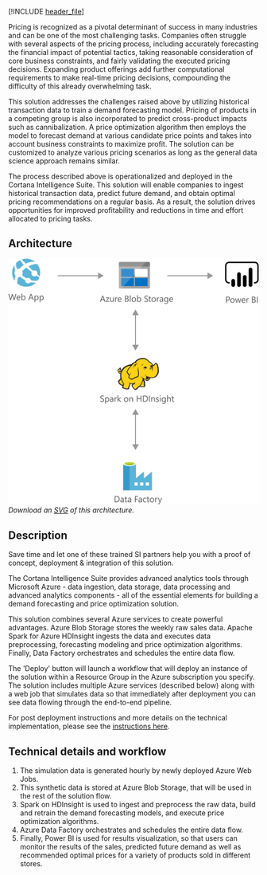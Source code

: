 


[!INCLUDE [header_file](../../../includes/sol-idea-header.md)]

Pricing is recognized as a pivotal determinant of success in many industries and can be one of the most challenging tasks. Companies often struggle with several aspects of the pricing process, including accurately forecasting the financial impact of potential tactics, taking reasonable consideration of core business constraints, and fairly validating the executed pricing decisions. Expanding product offerings add further computational requirements to make real-time pricing decisions, compounding the difficulty of this already overwhelming task.

This solution addresses the challenges raised above by utilizing historical transaction data to train a demand forecasting model. Pricing of products in a competing group is also incorporated to predict cross-product impacts such as cannibalization. A price optimization algorithm then employs the model to forecast demand at various candidate price points and takes into account business constraints to maximize profit. The solution can be customized to analyze various pricing scenarios as long as the general data science approach remains similar.

The process described above is operationalized and deployed in the Cortana Intelligence Suite. This solution will enable companies to ingest historical transaction data, predict future demand, and obtain optimal pricing recommendations on a regular basis. As a result, the solution drives opportunities for improved profitability and reductions in time and effort allocated to pricing tasks.

## Architecture

![Architecture Diagram](../media/demand-forecasting-and-price-optimization.png)
*Download an [SVG](../media/demand-forecasting-and-price-optimization.svg) of this architecture.*

## Description

Save time and let one of these trained SI partners help you with a proof of concept, deployment & integration of this solution.

The Cortana Intelligence Suite provides advanced analytics tools through Microsoft Azure - data ingestion, data storage, data processing and advanced analytics components - all of the essential elements for building a demand forecasting and price optimization solution.

This solution combines several Azure services to create powerful advantages. Azure Blob Storage stores the weekly raw sales data. Apache Spark for Azure HDInsight ingests the data and executes data preprocessing, forecasting modeling and price optimization algorithms. Finally, Data Factory orchestrates and schedules the entire data flow.

The 'Deploy' button will launch a workflow that will deploy an instance of the solution within a Resource Group in the Azure subscription you specify. The solution includes multiple Azure services (described below) along with a web job that simulates data so that immediately after deployment you can see data flowing through the end-to-end pipeline.

For post deployment instructions and more details on the technical implementation, please see the [instructions here](https://github.com/Azure/cortana-intelligence-price-optimization/blob/master/Automated%20Deployment%20Guide/Post%20Deployment%20Instructions.yml).

## Technical details and workflow

  1. The simulation data is generated hourly by newly deployed Azure Web Jobs.
  2. This synthetic data is stored at Azure Blob Storage, that will be used in the rest of the solution flow.
  3. Spark on HDInsight is used to ingest and preprocess the raw data, build and retrain the demand forecasting models, and execute price optimization algorithms.
  4. Azure Data Factory orchestrates and schedules the entire data flow.
  5. Finally, Power BI is used for results visualization, so that users can monitor the results of the sales, predicted future demand as well as recommended optimal prices for a variety of products sold in different stores.
